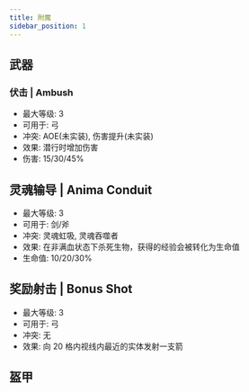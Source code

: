 ```yaml
---
title: 附魔
sidebar_position: 1
---
```


## 武器
### 伏击 | Ambush
- 最大等级: 3
- 可用于: 弓
- 冲突: AOE(未实装), 伤害提升(未实装)
- 效果: 潜行时增加伤害
- 伤害: 15/30/45%

## 灵魂输导 | Anima Conduit
- 最大等级: 3
- 可用于: 剑/斧
- 冲突: 灵魂虹吸, 灵魂吞噬者
- 效果: 在非满血状态下杀死生物，获得的经验会被转化为生命值
- 生命值: 10/20/30%

## 奖励射击 | Bonus Shot
- 最大等级: 3
- 可用于: 弓
- 冲突: 无
- 效果: 向 20 格内视线内最近的实体发射一支箭

## 盔甲